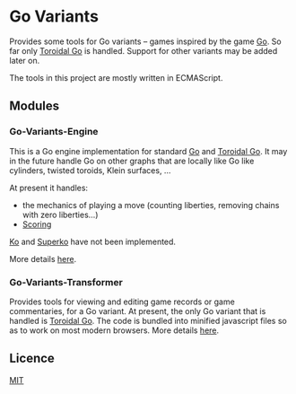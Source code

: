 # Go Variants

Provides some tools for Go variants – games inspired by the game [Go](https://en.wikipedia.org/wiki/Go_(game)). So far only [Toroidal Go](https://senseis.xmp.net/?ToroidalGo) is handled. Support for other variants may be added later on.

The tools in this project are mostly written in ECMAScript.

## Modules

### Go-Variants-Engine
This is a Go engine implementation for standard [Go](https://en.wikipedia.org/wiki/Go_(game)) and [Toroidal Go](http://senseis.xmp.net/?ToroidalGo). It may in the future handle Go on other graphs that are locally like Go like cylinders, twisted toroids, Klein surfaces, … 

At present it handles:
* the mechanics of playing a move (counting liberties, removing chains with zero liberties…)
* [Scoring](https://senseis.xmp.net/?Scoring)

[Ko](https://senseis.xmp.net/?Ko) and [Superko](https://senseis.xmp.net/?Superko) have not been implemented. 

More details [here](https://github.com/goplayerjuggler/goVariants/tree/master/engine).

### Go-Variants-Transformer
Provides tools for viewing and editing game records or game commentaries, for a Go variant. At present, the only Go variant that is handled is [Toroidal Go](http://senseis.xmp.net/?ToroidalGo). The code is bundled into minified javascript files so as to work on most modern browsers. More details [here](https://github.com/goplayerjuggler/goVariants/tree/master/transformer). 


## Licence

[MIT](https://spdx.org/licenses/MIT.html)

